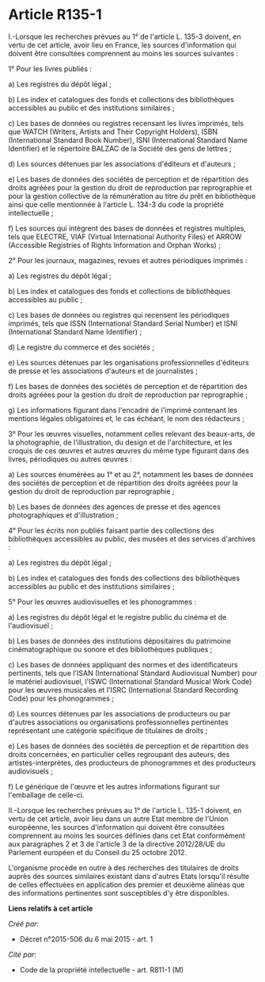 # Article R135-1

I.-Lorsque les recherches prévues au 1° de l'article L. 135-3 doivent, en vertu de cet article, avoir lieu en France, les
sources d'information qui doivent être consultées comprennent au moins les sources suivantes : 

1° Pour les livres publiés : 

a) Les registres du dépôt légal ; 

b) Les index et catalogues des fonds et collections des bibliothèques accessibles au public et des institutions similaires ; 

c) Les bases de données ou registres recensant les livres imprimés, tels que WATCH (Writers, Artists and Their Copyright
Holders), ISBN (International Standard Book Number), ISNI (International Standard Name Identifier) et le répertoire BALZAC de
la Société des gens de lettres ; 

d) Les sources détenues par les associations d'éditeurs et d'auteurs ; 

e) Les bases de données des sociétés de perception et de répartition des droits agréées pour la gestion du droit de
reproduction par reprographie et pour la gestion collective de la rémunération au titre du prêt en bibliothèque ainsi que
celle mentionnée à l'article L. 134-3 du code la propriété intellectuelle ; 

f) Les sources qui intègrent des bases de données et registres multiples, tels que ELECTRE, VIAF (Virtual International
Authority Files) et ARROW (Accessible Registries of Rights Information and Orphan Works) ; 

2° Pour les journaux, magazines, revues et autres périodiques imprimés : 

a) Les registres du dépôt légal ; 

b) Les index et catalogues des fonds et collections de bibliothèques accessibles au public ; 

c) Les bases de données ou registres qui recensent les périodiques imprimés, tels que ISSN (International Standard Serial
Number) et ISNI (International Standard Name Identifier) ; 

d) Le registre du commerce et des sociétés ; 

e) Les sources détenues par les organisations professionnelles d'éditeurs de presse et les associations d'auteurs et de
journalistes ; 

f) Les bases de données des sociétés de perception et de répartition des droits agréées pour la gestion du droit de
reproduction par reprographie ; 

g) Les informations figurant dans l'encadré de l'imprimé contenant les mentions légales obligatoires et, le cas échéant, le
nom des rédacteurs ; 

3° Pour les œuvres visuelles, notamment celles relevant des beaux-arts, de la photographie, de l'illustration, du design et
de l'architecture, et les croquis de ces œuvres et autres œuvres du même type figurant dans des livres, périodiques ou autres
œuvres : 

a) Les sources énumérées au 1° et au 2°, notamment les bases de données des sociétés de perception et de répartition des
droits agréées pour la gestion du droit de reproduction par reprographie ; 

b) Les bases de données des agences de presse et des agences photographiques et d'illustration ; 

4° Pour les écrits non publiés faisant partie des collections des bibliothèques accessibles au public, des musées et des
services d'archives : 

a) Les registres du dépôt légal ; 

b) Les index et catalogues des fonds des collections des bibliothèques accessibles au public et des institutions
similaires ; 

5° Pour les œuvres audiovisuelles et les phonogrammes : 

a) Les registres du dépôt légal et le registre public du cinéma et de l'audiovisuel ; 

b) Les bases de données des institutions dépositaires du patrimoine cinématographique ou sonore et des bibliothèques
publiques ; 

c) Les bases de données appliquant des normes et des identificateurs pertinents, tels que l'ISAN (International Standard
Audiovisual Number) pour le matériel audiovisuel, l'ISWC (International Standard Musical Work Code) pour les œuvres musicales
et l'ISRC (International Standard Recording Code) pour les phonogrammes ; 

d) Les sources détenues par les associations de producteurs ou par d'autres associations ou organisations professionnelles
pertinentes représentant une catégorie spécifique de titulaires de droits ; 

e) Les bases de données des sociétés de perception et de répartition des droits concernées, en particulier celles regroupant
des auteurs, des artistes-interprètes, des producteurs de phonogrammes et des producteurs audiovisuels ; 

f) Le générique de l'œuvre et les autres informations figurant sur l'emballage de celle-ci. 

II.-Lorsque les recherches prévues au 1° de l'article L. 135-1 doivent, en vertu de cet article, avoir lieu dans un autre
Etat membre de l'Union européenne, les sources d'information qui doivent être consultées comprennent au moins les sources
définies dans cet Etat conformément aux paragraphes 2 et 3 de l'article 3 de la directive 2012/28/UE du Parlement européen et
du Conseil du 25 octobre 2012. 

L'organisme procède en outre à des recherches des titulaires de droits auprès des sources similaires existant dans d'autres
Etats lorsqu'il résulte de celles effectuées en application des premier et deuxième alinéas que des informations pertinentes
sont susceptibles d'y être disponibles.

**Liens relatifs à cet article**

_Créé par_:

  - Décret n°2015-506 du 6 mai 2015 - art. 1

_Cité par_:

  - Code de la propriété intellectuelle - art. R811-1 (M)

